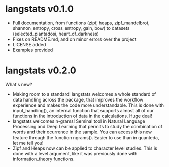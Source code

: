 # langstats v0.1.0

* Full documentation, from functions (zipf, heaps, zipf_mandelbrot, shannon_entropy, cross_entropy, gain, bow) to datasets (selected_piantadosi, heart_of_darkness)
* Fixes on README.md, and on minor errors over the project
* LICENSE added
* Examples provided

# langstats v0.2.0

What's new?

* Making room to a standard! langstats welcomes a whole standard of data handling across the package, that improves the workflow experience and makes the code more understandable. This is done with input_handling(), an internal function that supports almost all of our functions in the introduction of data in the calculations. Huge deal!
* langstats welcomes n-grams! Seminal tool in Natural Language Processing and Deep Learning that permits to study the combination of words and their ocurrence in the sample. You can access this new feature through the function ngrams(). Easier to use than in quanteda, let me tell you!
* Zipf and Heaps now can be applied to character level studies. This is done with a level argument, like it was previously done with information_theory functions.
